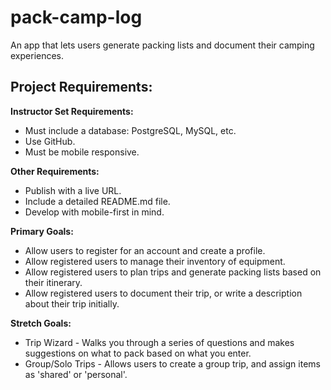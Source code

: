 # pack-camp-log
An app that lets users generate packing lists and document their camping experiences.


## Project Requirements:
**Instructor Set Requirements:**
* Must include a database: PostgreSQL, MySQL, etc.
* Use GitHub.
* Must be mobile responsive.

**Other Requirements:**
* Publish with a live URL.
* Include a detailed README.md file.
* Develop with mobile-first in mind.


**Primary Goals:**
* Allow users to register for an account and create a profile.
* Allow registered users to manage their inventory of equipment.
* Allow registered users to plan trips and generate packing lists based on their itinerary.
* Allow registered users to document their trip, or write a description about their trip initially.

**Stretch Goals:**
* Trip Wizard - Walks you through a series of questions and makes suggestions on what to pack based on what you enter.
* Group/Solo Trips - Allows users to create a group trip, and assign items as 'shared' or 'personal'.
